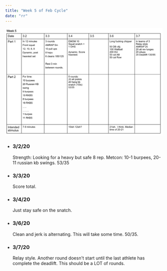 ```yaml
---
title: "Week 5 of Feb Cycle"
date: "rr"
---
```

![workouts](./week5.jpg)
*  ### 3/2/20
    Strength: Looking for a heavy but safe 8 rep. 
    Metcon: 10-1 burpees, 20-11 russian kb swings.  53/35
* ### 3/3/20
    Score total.
* ### 3/4/20
    Just stay safe on the snatch. 
* ### 3/6/20 
    Clean and jerk is alternating. This will take some time. 50/35.    
* ### 3/7/20
    Relay style.  Another round doesn't start until the last athlete has complete the deadlift. This should be a LOT of rounds. 